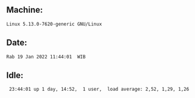 ## Machine:
```
Linux 5.13.0-7620-generic GNU/Linux
```
## Date:
```
Rab 19 Jan 2022 11:44:01  WIB
```
## Idle:
```
 23:44:01 up 1 day, 14:52,  1 user,  load average: 2,52, 1,29, 1,26
```
